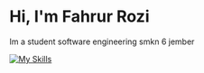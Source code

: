 # **Hi, I'm Fahrur Rozi**

Im a student software engineering smkn 6 jember

[![My Skills](https://skillicons.dev/icons?i=html,css,js,php,java,laravel,figma)](https://skillicons.dev)


